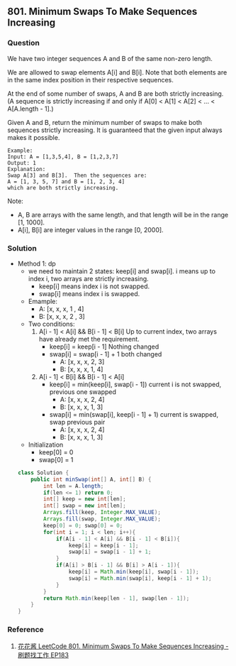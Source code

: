 ## 801. Minimum Swaps To Make Sequences Increasing

### Question
We have two integer sequences A and B of the same non-zero length.

We are allowed to swap elements A[i] and B[i].  Note that both elements are in the same index position in their respective sequences.

At the end of some number of swaps, A and B are both strictly increasing.  (A sequence is strictly increasing if and only if A[0] < A[1] < A[2] < ... < A[A.length - 1].)

Given A and B, return the minimum number of swaps to make both sequences strictly increasing.  It is guaranteed that the given input always makes it possible.

```
Example:
Input: A = [1,3,5,4], B = [1,2,3,7]
Output: 1
Explanation: 
Swap A[3] and B[3].  Then the sequences are:
A = [1, 3, 5, 7] and B = [1, 2, 3, 4]
which are both strictly increasing.
```

Note:
* A, B are arrays with the same length, and that length will be in the range [1, 1000].
* A[i], B[i] are integer values in the range [0, 2000].

### Solution
* Method 1: dp
    * we need to maintain 2 states: keep[i] and swap[i]. i means up to index i, two arrays are strictly increasing.
        * keep[i] means index i is not swapped.
        * swap[i] means index i is swapped.
    * Emample:
        * A: [x, x, x, 1 , 4]
        * B: [x, x, x, 2 , 3]
    * Two conditions:
        1. A[i - 1] < A[i] && B[i - 1] < B[i] Up to current index, two arrays have already met the requirement.
            * keep[i] = keep[i - 1]  Nothing changed
            * swap[i] = swap[i - 1] + 1 both changed
                * A: [x, x, x, 2, 3]
                * B: [x, x, x, 1, 4]
        2. A[i - 1] < B[i] && B[i - 1] < A[i]
            * keep[i] = min(keep[i], swap[i - 1])   current i is not swapped, previous one swapped
                * A: [x, x, x, 2, 4]
                * B: [x, x, x, 1, 3]
            * swap[i] = min(swap[i], keep[i - 1] + 1)   current is swapped, swap previous pair
                * A: [x, x, x, 2, 4]
                * B: [x, x, x, 1, 3]
    * Initialization
        * keep[0] = 0
        * swap[0] = 1
    ```Java
    class Solution {
        public int minSwap(int[] A, int[] B) {
            int len = A.length;
            if(len <= 1) return 0;
            int[] keep = new int[len];
            int[] swap = new int[len];
            Arrays.fill(keep, Integer.MAX_VALUE);
            Arrays.fill(swap, Integer.MAX_VALUE);
            keep[0] = 0; swap[0] = 0;
            for(int i = 1; i < len; i++){
                if(A[i - 1] < A[i] && B[i - 1] < B[i]){
                    keep[i] = keep[i - 1];
                    swap[i] = swap[i - 1] + 1;
                }
                if(A[i] > B[i - 1] && B[i] > A[i - 1]){
                    keep[i] = Math.min(keep[i], swap[i - 1]);
                    swap[i] = Math.min(swap[i], keep[i - 1] + 1);
                }
            }
            return Math.min(keep[len - 1], swap[len - 1]);
        }
    }
    ```

### Reference
1. [花花酱 LeetCode 801. Minimum Swaps To Make Sequences Increasing - 刷题找工作 EP183](https://www.youtube.com/watch?v=__yxFFRQAl8)